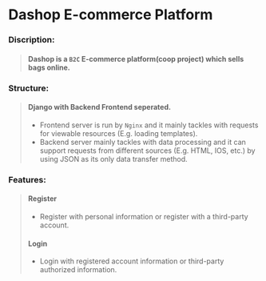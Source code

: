 # Dashop E-commerce Platform  

### Discription:   
>#### Dashop is a `B2C` E-commerce platform(coop project) which sells bags online.  

### Structure:    
>#### Django with Backend Frontend seperated. <br>
>* Frontend server is run by `Nginx` and it mainly tackles with requests for viewable resources (E.g. loading templates).  
>* Backend server mainly tackles with data processing and it can support requests from different sources (E.g. HTML, IOS, etc.) 
    by using JSON as its only data transfer method.


### Features:
>#### Register
>* Register with personal information or register with a third-party account.
>#### Login  
>* Login with registered account information or third-party authorized information.  
